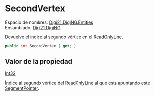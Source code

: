 # SecondVertex

Espacio de nombres: [Digi21.DigiNG.Entities](../../../)  
Ensamblado: [Digi21.DigiNG](../../../../)

Devuelve el índice al segundo vértice en el [ReadOnlyLine](../../readonlyline/).

```csharp
public int SecondVertex { get; }
```

## Valor de la propiedad

[Int32](https://docs.microsoft.com/en-us/dotnet/api/system.int32?view=net-5.0)

Índice al segundo vértice del [ReadOnlyLine ](../../readonlyline/)al que está apuntando este [SegmentPointer](../).

